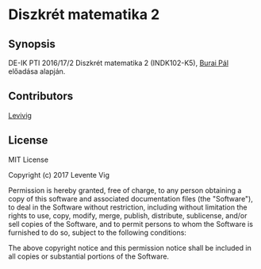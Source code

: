 # Diszkrét matematika 2

## Synopsis

DE-IK PTI 2016/17/2 Diszkrét matematika 2 (INDK102-K5), [Burai Pál](https://www.inf.unideb.hu/hu/buraipaljozsef) előadása alapján.


## Contributors

[Levivig](https://twitter.com/Levivig)

## License

MIT License

Copyright (c) 2017 Levente Vig

Permission is hereby granted, free of charge, to any person obtaining a copy
of this software and associated documentation files (the "Software"), to deal
in the Software without restriction, including without limitation the rights
to use, copy, modify, merge, publish, distribute, sublicense, and/or sell
copies of the Software, and to permit persons to whom the Software is
furnished to do so, subject to the following conditions:

The above copyright notice and this permission notice shall be included in all
copies or substantial portions of the Software.